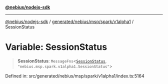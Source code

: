 [**@nebius/nodejs-sdk**](../../../../../../README.md)

***

[@nebius/nodejs-sdk](../../../../../../README.md) / [generated/nebius/msp/spark/v1alpha1](../README.md) / SessionStatus

# Variable: SessionStatus

> **SessionStatus**: `MessageFns`\<[`SessionStatus`](../interfaces/SessionStatus.md), `"nebius.msp.spark.v1alpha1.SessionStatus"`\>

Defined in: src/generated/nebius/msp/spark/v1alpha1/index.ts:5164
